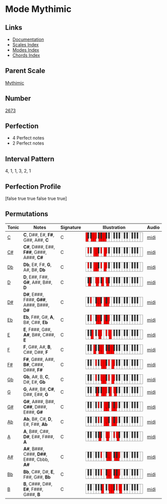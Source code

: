 # Mode Mythimic

## Links

- [Documentation](index.md)
- [Scales Index](Scales.md)
- [Modes Index](Modes.md)
- [Chords Index](Chords.md)

## Parent Scale

[Mythimic](ScaleMythimic.md)

## Number

[2673](https://ianring.com/musictheory/scales/2673)

## Perfection

- 4 Perfect notes
- 2 Perfect notes

## Interval Pattern

4, 1, 1, 3, 2, 1

## Perfection Profile

[false true true false true true]

## Permutations

| Tonic | Notes | Signature | Illustration | Audio |
|-------|-------|-----------|--------------|-------|
| [C](ModeCNaturalMythimic.md) | **C**, D##, E#, **F#**, G##, A##, **C** | C | ![CNaturalMythimic](ModeCNaturalMythimic.png) | [midi](https://github.com/edipermadi/music/blob/main/docs/ModeCNaturalMythimic.mid?raw=true) |
| [C#](ModeCSharpMythimic.md) | **C#**, D###, E##, **F##**, G###, A###, **C#** | C | ![CSharpMythimic](ModeCSharpMythimic.png) | [midi](https://github.com/edipermadi/music/blob/main/docs/ModeCSharpMythimic.mid?raw=true) |
| [Db](ModeDFlatMythimic.md) | **Db**, E#, F#, **G**, A#, B#, **Db** | C | ![DFlatMythimic](ModeDFlatMythimic.png) | [midi](https://github.com/edipermadi/music/blob/main/docs/ModeDFlatMythimic.mid?raw=true) |
| [D](ModeDNaturalMythimic.md) | **D**, E##, F##, **G#**, A##, B##, **D** | C | ![DNaturalMythimic](ModeDNaturalMythimic.png) | [midi](https://github.com/edipermadi/music/blob/main/docs/ModeDNaturalMythimic.mid?raw=true) |
| [D#](ModeDSharpMythimic.md) | **D#**, E###, F###, **G##**, A###, B###, **D#** | C | ![DSharpMythimic](ModeDSharpMythimic.png) | [midi](https://github.com/edipermadi/music/blob/main/docs/ModeDSharpMythimic.mid?raw=true) |
| [Eb](ModeEFlatMythimic.md) | **Eb**, F##, G#, **A**, B#, C##, **Eb** | C | ![EFlatMythimic](ModeEFlatMythimic.png) | [midi](https://github.com/edipermadi/music/blob/main/docs/ModeEFlatMythimic.mid?raw=true) |
| [E](ModeENaturalMythimic.md) | **E**, F###, G##, **A#**, B##, C###, **E** | C | ![ENaturalMythimic](ModeENaturalMythimic.png) | [midi](https://github.com/edipermadi/music/blob/main/docs/ModeENaturalMythimic.mid?raw=true) |
| [F](ModeFNaturalMythimic.md) | **F**, G##, A#, **B**, C##, D##, **F** | C | ![FNaturalMythimic](ModeFNaturalMythimic.png) | [midi](https://github.com/edipermadi/music/blob/main/docs/ModeFNaturalMythimic.mid?raw=true) |
| [F#](ModeFSharpMythimic.md) | **F#**, G###, A##, **B#**, C###, D###, **F#** | C | ![FSharpMythimic](ModeFSharpMythimic.png) | [midi](https://github.com/edipermadi/music/blob/main/docs/ModeFSharpMythimic.mid?raw=true) |
| [Gb](ModeGFlatMythimic.md) | **Gb**, A#, B, **C**, D#, E#, **Gb** | C | ![GFlatMythimic](ModeGFlatMythimic.png) | [midi](https://github.com/edipermadi/music/blob/main/docs/ModeGFlatMythimic.mid?raw=true) |
| [G](ModeGNaturalMythimic.md) | **G**, A##, B#, **C#**, D##, E##, **G** | C | ![GNaturalMythimic](ModeGNaturalMythimic.png) | [midi](https://github.com/edipermadi/music/blob/main/docs/ModeGNaturalMythimic.mid?raw=true) |
| [G#](ModeGSharpMythimic.md) | **G#**, A###, B##, **C##**, D###, E###, **G#** | C | ![GSharpMythimic](ModeGSharpMythimic.png) | [midi](https://github.com/edipermadi/music/blob/main/docs/ModeGSharpMythimic.mid?raw=true) |
| [Ab](ModeAFlatMythimic.md) | **Ab**, B#, C#, **D**, E#, F##, **Ab** | C | ![AFlatMythimic](ModeAFlatMythimic.png) | [midi](https://github.com/edipermadi/music/blob/main/docs/ModeAFlatMythimic.mid?raw=true) |
| [A](ModeANaturalMythimic.md) | **A**, B##, C##, **D#**, E##, F###, **A** | C | ![ANaturalMythimic](ModeANaturalMythimic.png) | [midi](https://github.com/edipermadi/music/blob/main/docs/ModeANaturalMythimic.mid?raw=true) |
| [A#](ModeASharpMythimic.md) | **A#**, B###, C###, **D##**, E###, Cbbb, **A#** | C | ![ASharpMythimic](ModeASharpMythimic.png) | [midi](https://github.com/edipermadi/music/blob/main/docs/ModeASharpMythimic.mid?raw=true) |
| [Bb](ModeBFlatMythimic.md) | **Bb**, C##, D#, **E**, F##, G##, **Bb** | C | ![BFlatMythimic](ModeBFlatMythimic.png) | [midi](https://github.com/edipermadi/music/blob/main/docs/ModeBFlatMythimic.mid?raw=true) |
| [B](ModeBNaturalMythimic.md) | **B**, C###, D##, **E#**, F###, G###, **B** | C | ![BNaturalMythimic](ModeBNaturalMythimic.png) | [midi](https://github.com/edipermadi/music/blob/main/docs/ModeBNaturalMythimic.mid?raw=true) |
